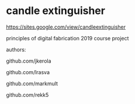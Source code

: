 # candle extinguisher
https://sites.google.com/view/candleextinguisher

principles of digital fabrication 2019 course project


authors:

github.com/jkerola

github.com/lrasva

github.com/markmult

github.com/rekk5


